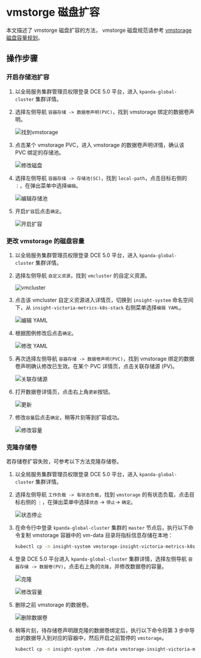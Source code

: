 # vmstorge 磁盘扩容

本文描述了 vmstorge 磁盘扩容的方法，
vmstorge 磁盘规范请参考 [vmstorage 磁盘容量规划](../res-plan/vms-res-plan.md)。

## 操作步骤

### 开启存储池扩容

1. 以全局服务集群管理员权限登录 DCE 5.0 平台，进入 `kpanda-global-cluster` 集群详情。
1. 选择左侧导航 `容器存储 -> 数据卷声明(PVC)`，找到 vmstorage 绑定的数据卷声明。

    ![找到vmstorage](https://docs.daocloud.io/daocloud-docs-images/docs/insight/images/vmdisk01.png)

1. 点击某个 vmstorage PVC，进入 vmstorage 的数据卷声明详情，确认该 PVC 绑定的存储池。

    ![修改磁盘](https://docs.daocloud.io/daocloud-docs-images/docs/insight/images/vmdisk02.png)

1. 选择左侧导航 `容器存储 -> 存储池(SC)`，找到 `local-path`，点击目标右侧的 `⋮`，在弹出菜单中选择`编辑`。

    ![编辑存储池](https://docs.daocloud.io/daocloud-docs-images/docs/insight/images/vmdisk03.png)

1. 开启`扩容`后点击`确定`。

    ![开启扩容](https://docs.daocloud.io/daocloud-docs-images/docs/insight/images/vmdisk04.png)

### 更改 vmstorage 的磁盘容量

1. 以全局服务集群管理员权限登录 DCE 5.0 平台，进入 `kpanda-global-cluster` 集群详情。
1. 选择左侧导航 `自定义资源`，找到 `vmcluster` 的自定义资源。

    ![vmcluster](https://docs.daocloud.io/daocloud-docs-images/docs/insight/images/vmdisk05.png)

1. 点击该 vmcluster 自定义资源进入详情页，切换到 `insight-system` 命名空间下，从 `insight-victoria-metrics-k8s-stack` 右侧菜单选择`编辑 YAML`。

    ![编辑 YAML](https://docs.daocloud.io/daocloud-docs-images/docs/insight/images/vmdisk06.png)

1. 根据图例修改后点击`确定`。

    ![修改 YAML](https://docs.daocloud.io/daocloud-docs-images/docs/insight/images/vmdisk07.png)

1. 再次选择左侧导航 `容器存储 -> 数据卷声明(PVC)`，找到 vmstorage 绑定的数据卷声明确认修改已生效。在某个 PVC 详情页，点击关联存储源 (PV)。

    ![关联存储源](https://docs.daocloud.io/daocloud-docs-images/docs/insight/images/vmdisk08.png)

1. 打开数据卷详情页，点击右上角`更新`按钮。

    ![更新](https://docs.daocloud.io/daocloud-docs-images/docs/insight/images/vmdisk09.png)

1. 修改`容量`后点击`确定`，稍等片刻等到扩容成功。

    ![修改容量](https://docs.daocloud.io/daocloud-docs-images/docs/insight/images/vmdisk10.png)

### 克隆存储卷

若存储卷扩容失败，可参考以下方法克隆存储卷。

1. 以全局服务集群管理员权限登录 DCE 5.0 平台，进入 `kpanda-global-cluster` 集群详情。
1. 选择左侧导航 `工作负载 -> 有状态负载`，找到 `vmstorage` 的有状态负载，点击目标右侧的 `⋮`，在弹出菜单中选择`状态` -> `停止`-> `确定`。

    ![状态停止](https://docs.daocloud.io/daocloud-docs-images/docs/insight/images/vmdisk11.png)

1. 在命令行中登录 `kpanda-global-cluster` 集群的 `master` 节点后，执行以下命令复制 vmstorage 容器中的 vm-data 目录将指标信息存储在本地：

    ```bash
    kubectl cp -n insight-system vmstorage-insight-victoria-metrics-k8s-stack-1:vm-data ./vm-data
    ```

1. 登录 DCE 5.0 平台进入 `kpanda-global-cluster` 集群详情，选择左侧导航 `容器存储 -> 数据卷(PV)`，点击右上角的`克隆`，并修改数据卷的容量。

    ![克隆](https://docs.daocloud.io/daocloud-docs-images/docs/insight/images/vmdisk12.png)

    ![修改容量](https://docs.daocloud.io/daocloud-docs-images/docs/insight/images/vmdisk15.png)

1. 删除之前 vmstorage 的数据卷。

    ![删除数据卷](https://docs.daocloud.io/daocloud-docs-images/docs/insight/images/vmdisk13.png)

1. 稍等片刻，待存储卷声明跟克隆的数据卷绑定后，执行以下命令将第 3 步中导出的数据导入到对应的容器中，然后开启之前暂停的 `vmstorage`。

    ```bash
    kubectl cp -n insight-system ./vm-data vmstorage-insight-victoria-metrics-k8s-stack-1:vm-data
    ```
